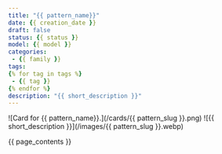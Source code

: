 ```yaml
---
title: "{{ pattern_name}}"
date: {{ creation_date }}
draft: false
status: {{ status }}
model: {{ model }}
categories: 
 - {{ family }}
tags: 
{% for tag in tags %}
 - {{ tag }} 
{% endfor %}
description: "{{ short_description }}"
---
```


![Card for {{ pattern_name}}.](/cards/{{ pattern_slug }}.png)
![{{ short_description }}](/images/{{ pattern_slug }}.webp)

{{ page_contents }}